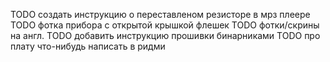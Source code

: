 TODO создать инструкцию о переставленом резисторе в мрз плеере
TODO фотка прибора с открытой крышкой флешек
TODO фотки/скрины на англ.
TODO добавить инструкцию прошивки бинарниками
TODO про плату что-нибудь написать в ридми